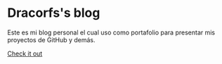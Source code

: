 # Dracorfs's blog
Este es mi blog personal el cual uso como portafolio para presentar mis proyectos de GitHub y demás.

<a href="https://dracorfs.github.io">Check it out</a>
